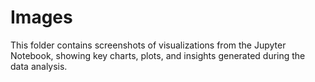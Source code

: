 # Images

This folder contains screenshots of visualizations from the Jupyter Notebook, showing key charts, plots, and insights generated during the data analysis.
